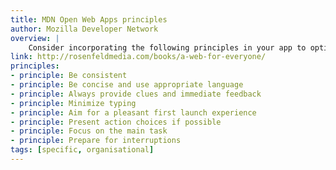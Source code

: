 ```yaml
---
title: MDN Open Web Apps principles
author: Mozilla Developer Network
overview: |
    Consider incorporating the following principles in your app to optimize the user experience. Please note that this is only a small set of design principles to get you started and it’s by no means comprehensive.
link: http://rosenfeldmedia.com/books/a-web-for-everyone/
principles:
- principle: Be consistent
- principle: Be concise and use appropriate language
- principle: Always provide clues and immediate feedback
- principle: Minimize typing
- principle: Aim for a pleasant first launch experience
- principle: Present action choices if possible
- principle: Focus on the main task
- principle: Prepare for interruptions
tags: [specific, organisational]
---
```

